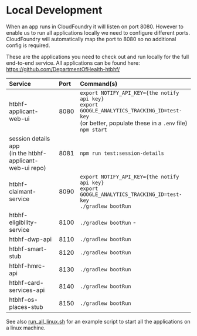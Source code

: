 # Local Development
When an app runs in CloudFoundry it will listen on port 8080. 
However to enable us to run all applications locally we need to configure different ports.
CloudFoundry will automatically map the port to 8080 so no additional config is required.

These are the applications you need to check out and run locally for the full end-to-end service.
All applications can be found here: https://github.com/DepartmentOfHealth-htbhf/

| Service                                                     | Port | Command(s)                                                                                                                                                    |
| :--------------------------                                 | :--- | :----------                                                                                                                                                   |
| htbhf-applicant-web-ui                                      | 8080 | `export NOTIFY_API_KEY={the notify api key}`<br>`export GOOGLE_ANALYTICS_TRACKING_ID=test-key`<br>(or better, populate these in a `.env` file)<br>`npm start` |
| session details app<br>(in the htbhf-applicant-web-ui repo) | 8081 | `npm run test:session-details`                                                                                                                                |
| htbhf-claimant-service                                      | 8090 | `export NOTIFY_API_KEY={the notify api key}`<br>`export GOOGLE_ANALYTICS_TRACKING_ID=test-key`<br>`./gradlew bootRun`                                         |
| htbhf-eligibility-service                                   | 8100 | `./gradlew bootRun`                                              -                                                                                             |
| htbhf-dwp-api                                               | 8110 | `./gradlew bootRun`                                                                                                                                           |
| htbhf-smart-stub                                            | 8120 | `./gradlew bootRun`                                                                                                                                           |
| htbhf-hmrc-api                                              | 8130 | `./gradlew bootRun`                                                                                                                                           |
| htbhf-card-services-api                                     | 8140 | `./gradlew bootRun`                                                                                                                                           |
| htbhf-os-places-stub                                        | 8150 | `./gradlew bootRun`                                                                                                                                           |


See also [run_all_linux.sh](run_all_linux.sh) for an example script to start all the applications on a linux machine.